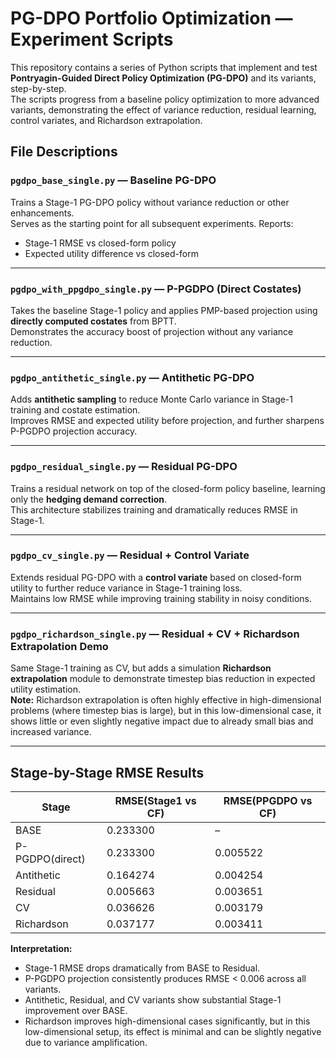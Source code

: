 # PG-DPO Portfolio Optimization — Experiment Scripts

This repository contains a series of Python scripts that implement and test **Pontryagin-Guided Direct Policy Optimization (PG-DPO)** and its variants, step-by-step.  
The scripts progress from a baseline policy optimization to more advanced variants, demonstrating the effect of variance reduction, residual learning, control variates, and Richardson extrapolation.

## File Descriptions

### `pgdpo_base_single.py` — **Baseline PG-DPO**
Trains a Stage-1 PG-DPO policy without variance reduction or other enhancements.  
Serves as the starting point for all subsequent experiments. Reports:
- Stage-1 RMSE vs closed-form policy
- Expected utility difference vs closed-form

---

### `pgdpo_with_ppgdpo_single.py` — **P-PGDPO (Direct Costates)**
Takes the baseline Stage-1 policy and applies PMP-based projection using **directly computed costates** from BPTT.  
Demonstrates the accuracy boost of projection without any variance reduction.

---

### `pgdpo_antithetic_single.py` — **Antithetic PG-DPO**
Adds **antithetic sampling** to reduce Monte Carlo variance in Stage-1 training and costate estimation.  
Improves RMSE and expected utility before projection, and further sharpens P-PGDPO projection accuracy.

---

### `pgdpo_residual_single.py` — **Residual PG-DPO**
Trains a residual network on top of the closed-form policy baseline, learning only the **hedging demand correction**.  
This architecture stabilizes training and dramatically reduces RMSE in Stage-1.

---

### `pgdpo_cv_single.py` — **Residual + Control Variate**
Extends residual PG-DPO with a **control variate** based on closed-form utility to further reduce variance in Stage-1 training loss.  
Maintains low RMSE while improving training stability in noisy conditions.

---

### `pgdpo_richardson_single.py` — **Residual + CV + Richardson Extrapolation Demo**
Same Stage-1 training as CV, but adds a simulation **Richardson extrapolation** module to demonstrate timestep bias reduction in expected utility estimation.  
**Note:** Richardson extrapolation is often highly effective in high-dimensional problems (where timestep bias is large), but in this low-dimensional case, it shows little or even slightly negative impact due to already small bias and increased variance.

---

## Stage-by-Stage RMSE Results

| Stage             | RMSE(Stage1 vs CF) | RMSE(PPGDPO vs CF) |
|-------------------|--------------------|--------------------|
| BASE              | 0.233300           | –                  |
| P-PGDPO(direct)   | 0.233300           | 0.005522           |
| Antithetic        | 0.164274           | 0.004254           |
| Residual          | 0.005663           | 0.003651           |
| CV                | 0.036626           | 0.003179           |
| Richardson        | 0.037177           | 0.003411           |

**Interpretation:**
- Stage-1 RMSE drops dramatically from BASE to Residual.
- P-PGDPO projection consistently produces RMSE < 0.006 across all variants.
- Antithetic, Residual, and CV variants show substantial Stage-1 improvement over BASE.
- Richardson improves high-dimensional cases significantly, but in this low-dimensional setup, its effect is minimal and can be slightly negative due to variance amplification.
